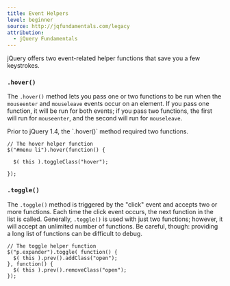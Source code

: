```yaml
---
title: Event Helpers
level: beginner
source: http://jqfundamentals.com/legacy
attribution:
  - jQuery Fundamentals
---
```

jQuery offers two event-related helper functions that save you a few keystrokes.

### `.hover()`

The `.hover()` method lets you pass one or two functions to be run when the
`mouseenter` and `mouseleave` events occur on an element. If you pass one
function, it will be run for both events; if you pass two functions, the first
will run for `mouseenter`, and the second will run for `mouseleave`.

<div class="note" markdown="1">
Prior to jQuery 1.4, the `.hover()` method required two functions.
</div>

```
// The hover helper function
$("#menu li").hover(function() {

  $( this ).toggleClass("hover");

});
```

### `.toggle()`

The `.toggle()` method is triggered by the "click" event and accepts two or
more functions.  Each time the click event occurs, the next function in the
list is called.  Generally, `.toggle()` is used with just two functions;
however, it will accept an unlimited number of functions.  Be careful, though:
providing a long list of functions can be difficult to debug.

```
// The toggle helper function
$("p.expander").toggle( function() {
  $( this ).prev().addClass("open");
}, function() {
  $( this ).prev().removeClass("open");
});
```
